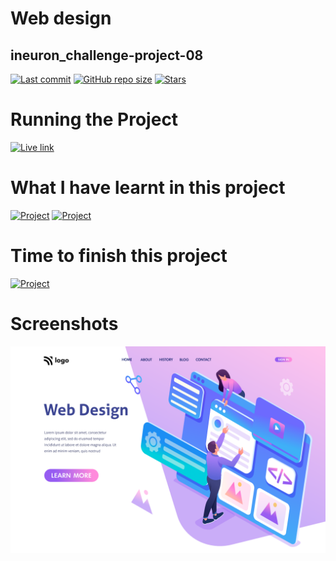 # Web design
## ineuron_challenge-project-08

[![Last commit](https://img.shields.io/github/last-commit/iamkabilash/ineuron_challenge-project-08?style=flat-square)](#)
[![GitHub repo size](https://img.shields.io/github/repo-size/iamkabilash/ineuron_challenge-project-08?style=flat-square)](#)
[![Stars](https://img.shields.io/github/stars/iamkabilash/ineuron_challenge-project-08?style=social)](#)

# Running the Project
[![Live link](https://img.shields.io/badge/Live%20link-Click%20here-blue?style=for-the-badge&logo=appveyor)](https://kaleidoscopic-tartufo-764cd8.netlify.app/)

# What I have learnt in this project
[![Project](https://img.shields.io/badge/HTML-red?style=for-the-badge&logo=appveyor)](#)
[![Project](https://img.shields.io/badge/CSS-blue?style=for-the-badge&logo=appveyor)](#)

# Time to finish this project
[![Project](https://img.shields.io/badge/Time%20to%20finish%20the%20project-2%20Hours%2030%20Minutes-green?style=for-the-badge&logo=appveyor)](#)

# Screenshots
![](./thumbnail.png)